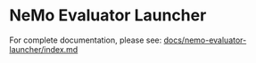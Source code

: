 # NeMo Evaluator Launcher

For complete documentation, please see: [docs/nemo-evaluator-launcher/index.md](https://github.com/NVIDIA-NeMo/Eval/tree/main/docs/nemo-evaluator-launcher/index.md)
